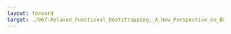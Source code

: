 ```yaml
---
layout: forward
target: ./067-Relaxed_Functional_Bootstrapping:_A_New_Perspective_on_BGV_and_BFV_Bootstrapping
---
```

